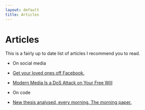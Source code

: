 ```yaml
---
layout: default
title: Articles
---
```


# Articles

This is a fairly up to date list of articles I recommend you to read.

* On social media
 * [Get your loved ones off Facebook.](http://www.salimvirani.com/facebook/)
 * [Modern Media Is a DoS Attack on Your Free Will](http://nautil.us/issue/52/the-hive/modern-media-is-a-dos-attack-on-your-free-will)

* On code
 * [New thesis analysed, every morning. The morning paper.](https://blog.acolyer.org/)